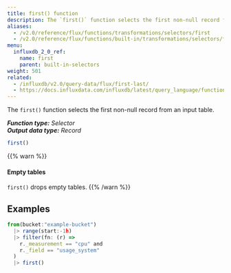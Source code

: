 ```yaml
---
title: first() function
description: The `first()` function selects the first non-null record from an input table.
aliases:
  - /v2.0/reference/flux/functions/transformations/selectors/first
  - /v2.0/reference/flux/functions/built-in/transformations/selectors/first/
menu:
  influxdb_2_0_ref:
    name: first
    parent: built-in-selectors
weight: 501
related:
  - /influxdb/v2.0/query-data/flux/first-last/
  - https://docs.influxdata.com/influxdb/latest/query_language/functions/#first, InfluxQL – FIRST()
---
```


The `first()` function selects the first non-null record from an input table.

_**Function type:** Selector_  
_**Output data type:** Record_

```js
first()
```

{{% warn %}}
#### Empty tables
`first()` drops empty tables.
{{% /warn %}}

## Examples
```js
from(bucket:"example-bucket")
  |> range(start:-1h)
  |> filter(fn: (r) =>
    r._measurement == "cpu" and
    r._field == "usage_system"
  )
  |> first()
```
